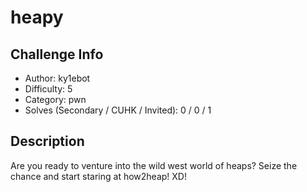 # heapy

## Challenge Info
- Author: ky1ebot
- Difficulty: 5
- Category: pwn
- Solves (Secondary / CUHK / Invited): 0 / 0 / 1 

## Description
Are you ready to venture into the wild west world of heaps?
Seize the chance and start staring at how2heap! XD!
